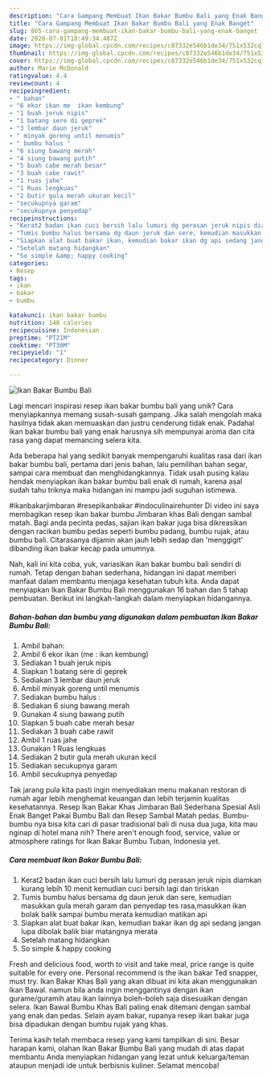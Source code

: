 ```yaml
---
description: "Cara Gampang Membuat Ikan Bakar Bumbu Bali yang Enak Banget"
title: "Cara Gampang Membuat Ikan Bakar Bumbu Bali yang Enak Banget"
slug: 865-cara-gampang-membuat-ikan-bakar-bumbu-bali-yang-enak-banget
date: 2020-07-01T18:49:34.487Z
image: https://img-global.cpcdn.com/recipes/c87332e546b1de34/751x532cq70/ikan-bakar-bumbu-bali-foto-resep-utama.jpg
thumbnail: https://img-global.cpcdn.com/recipes/c87332e546b1de34/751x532cq70/ikan-bakar-bumbu-bali-foto-resep-utama.jpg
cover: https://img-global.cpcdn.com/recipes/c87332e546b1de34/751x532cq70/ikan-bakar-bumbu-bali-foto-resep-utama.jpg
author: Marie McDonald
ratingvalue: 4.4
reviewcount: 4
recipeingredient:
- " bahan"
- "6 ekor ikan me  ikan kembung"
- "1 buah jeruk nipis"
- "1 batang sere di geprek"
- "3 lembar daun jeruk"
- " minyak goreng until menumis"
- " bumbu halus "
- "6 siung bawang merah"
- "4 siung bawang putih"
- "5 buah cabe merah besar"
- "3 buah cabe rawit"
- "1 ruas jahe"
- "1 Ruas lengkuas"
- "2 butir gula merah ukuran kecil"
- "secukupnya garam"
- "secukupnya penyedap"
recipeinstructions:
- "Kerat2 badan ikan cuci bersih lalu lumuri dg perasan jeruk nipis diamkan kurang lebih 10 menit kemudian cuci bersih lagi dan tiriskan"
- "Tumis bumbu halus bersama dg daun jeruk dan sere, kemudian masukkan gula merah garam dan penyedap tes rasa,masukkan ikan bolak balik sampai bumbu merata kemudian matikan api"
- "Siapkan alat buat bakar ikan, kemudian bakar ikan dg api sedang jangan lupa dibolak balik biar matangnya merata"
- "Setelah matang hidangkan"
- "So simple &amp; happy cooking"
categories:
- Resep
tags:
- ikan
- bakar
- bumbu

katakunci: ikan bakar bumbu 
nutrition: 148 calories
recipecuisine: Indonesian
preptime: "PT21M"
cooktime: "PT30M"
recipeyield: "1"
recipecategory: Dinner

---
```



![Ikan Bakar Bumbu Bali](https://img-global.cpcdn.com/recipes/c87332e546b1de34/751x532cq70/ikan-bakar-bumbu-bali-foto-resep-utama.jpg)

Lagi mencari inspirasi resep ikan bakar bumbu bali yang unik? Cara menyiapkannya memang susah-susah gampang. Jika salah mengolah maka hasilnya tidak akan memuaskan dan justru cenderung tidak enak. Padahal ikan bakar bumbu bali yang enak harusnya sih mempunyai aroma dan cita rasa yang dapat memancing selera kita.

Ada beberapa hal yang sedikit banyak mempengaruhi kualitas rasa dari ikan bakar bumbu bali, pertama dari jenis bahan, lalu pemilihan bahan segar, sampai cara membuat dan menghidangkannya. Tidak usah pusing kalau hendak menyiapkan ikan bakar bumbu bali enak di rumah, karena asal sudah tahu triknya maka hidangan ini mampu jadi suguhan istimewa.

#ikanbakarjimbaran #resepikanbakar #indoculinairehunter Di video ini saya membagikan resep ikan bakar bumbu Jimbaran khas Bali dengan sambal matah. Bagi anda pecinta pedas, sajian ikan bakar juga bisa dikreasikan dengan racikan bumbu pedas seperti bumbu padang, bumbu rujak, atau bumbu bali. Citarasanya dijamin akan jauh lebih sedap dan &#39;menggigit&#39; dibanding ikan bakar kecap pada umumnya.


Nah, kali ini kita coba, yuk, variasikan ikan bakar bumbu bali sendiri di rumah. Tetap dengan bahan sederhana, hidangan ini dapat memberi manfaat dalam membantu menjaga kesehatan tubuh kita. Anda dapat menyiapkan Ikan Bakar Bumbu Bali menggunakan 16 bahan dan 5 tahap pembuatan. Berikut ini langkah-langkah dalam menyiapkan hidangannya.

<!--inarticleads1-->

##### Bahan-bahan dan bumbu yang digunakan dalam pembuatan Ikan Bakar Bumbu Bali:

1. Ambil  bahan:
1. Ambil 6 ekor ikan (me : ikan kembung)
1. Sediakan 1 buah jeruk nipis
1. Siapkan 1 batang sere di geprek
1. Sediakan 3 lembar daun jeruk
1. Ambil  minyak goreng until menumis
1. Sediakan  bumbu halus :
1. Sediakan 6 siung bawang merah
1. Gunakan 4 siung bawang putih
1. Siapkan 5 buah cabe merah besar
1. Sediakan 3 buah cabe rawit
1. Ambil 1 ruas jahe
1. Gunakan 1 Ruas lengkuas
1. Sediakan 2 butir gula merah ukuran kecil
1. Sediakan secukupnya garam
1. Ambil secukupnya penyedap


Tak jarang pula kita pasti ingin menyediakan menu makanan restoran di rumah agar lebih menghemat keuangan dan lebih terjamin kualitas kesehatannya. Resep Ikan Bakar Khas Jimbaran Bali Sederhana Spesial Asli Enak Banget Pakai Bumbu Bali dan Resep Sambal Matah pedas. Bumbu-bumbu nya bisa kita cari di pasar tradisional bali di nusa dua juga, kita mau nginap di hotel mana nih? There aren&#39;t enough food, service, value or atmosphere ratings for Ikan Bakar Bumbu Tuban, Indonesia yet. 

<!--inarticleads2-->

##### Cara membuat Ikan Bakar Bumbu Bali:

1. Kerat2 badan ikan cuci bersih lalu lumuri dg perasan jeruk nipis diamkan kurang lebih 10 menit kemudian cuci bersih lagi dan tiriskan
1. Tumis bumbu halus bersama dg daun jeruk dan sere, kemudian masukkan gula merah garam dan penyedap tes rasa,masukkan ikan bolak balik sampai bumbu merata kemudian matikan api
1. Siapkan alat buat bakar ikan, kemudian bakar ikan dg api sedang jangan lupa dibolak balik biar matangnya merata
1. Setelah matang hidangkan
1. So simple &amp; happy cooking


Fresh and delicious food, worth to visit and take meal, price range is quite suitable for every one. Personal recommend is the ikan bakar Ted snapper, must try. Ikan Bakar Khas Bali yang akan dibuat ini kita akan menggunakan Ikan Bawal. namun bila anda ingin menggantinya dengan ikan gurame/guramih atau ikan lainnya boleh-boleh saja disesuaikan dengan selera. Ikan Bawal Bumbu Khas Bali paling enak ditemani dengan sambal yang enak dan pedas. Selain ayam bakar, rupanya resep ikan bakar juga bisa dipadukan dengan bumbu rujak yang khas. 

Terima kasih telah membaca resep yang kami tampilkan di sini. Besar harapan kami, olahan Ikan Bakar Bumbu Bali yang mudah di atas dapat membantu Anda menyiapkan hidangan yang lezat untuk keluarga/teman ataupun menjadi ide untuk berbisnis kuliner. Selamat mencoba!
